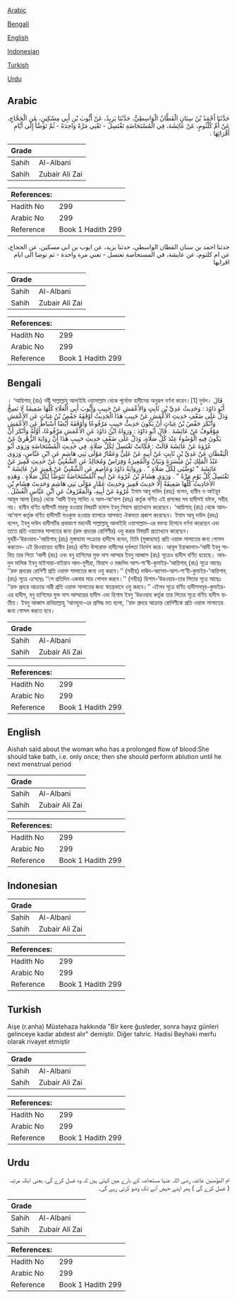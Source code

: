 [Arabic](#arabic)

[Bengali](#bengali)

[English](#english)

[Indonesian](#indonesian)

[Turkish](#turkish)

[Urdu](#urdu)

## Arabic


<div dir="rtl" lang="ar" style={{fontSize:'larger',backgroundColor:'#f8f9fa',padding:20}}>
حَدَّثَنَا أَحْمَدُ بْنُ سِنَانٍ الْقَطَّانُ الْوَاسِطِيُّ، حَدَّثَنَا يَزِيدُ، عَنْ أَيُّوبَ بْنِ أَبِي مِسْكِينٍ، عَنِ الْحَجَّاجِ، عَنْ أُمِّ كُلْثُومٍ، عَنْ عَائِشَةَ، فِي الْمُسْتَحَاضَةِ تَغْتَسِلُ - تَعْنِي مَرَّةً وَاحِدَةً - ثُمَّ تَوَضَّأُ إِلَى أَيَّامِ أَقْرَائِهَا ‏.‏
</div>
<div style={{backgroundColor:'#f8f9fa',padding:20, marginBottom: 10}}><table> <thead> <tr> <th>Grade</th> <th></th> </tr> </thead> <tbody> <tr><td>Sahih</td><td>Al-Albani</td></tr><tr><td>Sahih</td><td>Zubair Ali Zai</td></tr></tbody></table><table> <thead> <tr> <th>References:</th> <th></th> </tr> </thead> <tbody><tr><td>Hadith No</td><td>299</td></tr><tr><td>Arabic No</td><td>299</td></tr><tr><td>Reference</td><td>Book 1 Hadith 299</td></tr></tbody></table></div>


<div dir="rtl" lang="ar" style={{fontSize:'larger',backgroundColor:'#f8f9fa',padding:20}}>
حدثنا احمد بن سنان القطان الواسطي، حدثنا يزيد، عن ايوب بن ابي مسكين، عن الحجاج، عن ام كلثوم، عن عايشة، في المستحاضة تغتسل - تعني مرة واحدة - ثم توضا الى ايام اقرايها
</div>
<div style={{backgroundColor:'#f8f9fa',padding:20, marginBottom: 10}}><table> <thead> <tr> <th>Grade</th> <th></th> </tr> </thead> <tbody> <tr><td>Sahih</td><td>Al-Albani</td></tr><tr><td>Sahih</td><td>Zubair Ali Zai</td></tr></tbody></table><table> <thead> <tr> <th>References:</th> <th></th> </tr> </thead> <tbody><tr><td>Hadith No</td><td>299</td></tr><tr><td>Arabic No</td><td>299</td></tr><tr><td>Reference</td><td>Book 1 Hadith 299</td></tr></tbody></table></div>

## Bengali


<div dir="ltr" lang="bn" style={{fontSize:'larger',backgroundColor:'#f8f9fa',padding:20}}>
। ‘আয়িশাহ্ (রাঃ) নবী সাল্লাল্লাহু আলাইহি ওয়াসাল্লাম থেকে পূর্বোক্ত হাদীসের অনুরূপ বর্ণনা করেন।[1] দুর্বল। قَالَ أَبُو دَاوُدَ : وَحَدِيثُ عَدِيِّ بْنِ ثَابِتٍ وَالأَعْمَشِ عَنْ حَبِيبٍ وَأَيُّوبَ أَبِي الْعَلَاءِ كُلُّهَا ضَعِيفَةٌ لَا تَصِحُّ وَدَلَّ عَلَى ضَعْفِ حَدِيثِ الأَعْمَشِ عَنْ حَبِيبٍ هَذَا الْحَدِيثُ أَوْقَفَهُ حَفْصُ بْنُ غِيَاثٍ عَنِ الأَعْمَشِ وَأَنْكَرَ حَفْصُ بْنُ غِيَاثٍ أَنْ يَكُونَ حَدِيثُ حَبِيبٍ مَرْفُوعًا وَأَوْقَفَهُ أَيْضًا أَسْبَاطٌ عَنِ الأَعْمَشِ مَوْقُوفٌ عَنْ عَائِشَةَ ‏.‏ قَالَ أَبُو دَاوُدَ : وَرَوَاهُ ابْنُ دَاوُدَ عَنِ الأَعْمَشِ مَرْفُوعًا، أَوَّلُهُ وَأَنْكَرَ أَنْ يَكُونَ فِيهِ الْوُضُوءُ عِنْدَ كُلِّ صَلَاةٍ، وَدَلَّ عَلَى ضَعْفِ حَدِيثِ حَبِيبٍ هَذَا أَنَّ رِوَايَةَ الزُّهْرِيِّ عَنْ عُرْوَةَ عَنْ عَائِشَةَ قَالَتْ : فَكَانَتْ تَغْتَسِلُ لِكُلِّ صَلَاةٍ.‏ فِي حَدِيثِ الْمُسْتَحَاضَةِ وَرَوَى أَبُو الْيَقْظَانِ عَنْ عَدِيِّ بْنِ ثَابِتٍ عَنْ أَبِيهِ عَنْ عَلِيٍّ وَعَمَّارٌ مَوْلَى بَنِي هَاشِمٍ عَنِ ابْنِ عَبَّاسٍ، وَرَوَى عَبْدُ الْمَلِكِ بْنُ مَيْسَرَةَ وَبَيَانٌ وَالْمُغِيرَةُ وَفِرَاسٌ وَمُجَالِدٌ عَنِ الشَّعْبِيِّ عَنْ حَدِيثِ قَمِيرَ عَنْ عَائِشَةَ ‏"‏ تَوَضَّئِي لِكُلِّ صَلَاةٍ ‏"‏ ‏.‏ وَرِوَايَةُ دَاوُدَ وَعَاصِمٍ عَنِ الشَّعْبِيِّ عَنْ قَمِيرَ عَنْ عَائِشَةَ ‏"‏ تَغْتَسِلُ كُلَّ يَوْمٍ مَرَّةً ‏"‏ ‏.‏ وَرَوَى هِشَامُ بْنُ عُرْوَةَ عَنْ أَبِيهِ الْمُسْتَحَاضَةُ تَتَوَضَّأُ لِكُلِّ صَلَاةٍ ‏.‏ وَهَذِهِ الأَحَادِيثُ كُلُّهَا ضَعِيفَةٌ إِلَّا حَدِيثَ قَمِيرَ وَحَدِيثَ عَمَّارٍ مَوْلَى بَنِي هَاشِمٍ وَحَدِيثَ هِشَامِ بْنِ عُرْوَةَ عَنْ أَبِيهِ، وَالْمَعْرُوفُ عَنِ ابْنِ عَبَّاسٍ الْغُسْلُ ‏.‏ ইমাম আবূ দাউদ (রহঃ) বলেন, হাবীব ও আইয়ূব আবূল আলা (রহঃ) থেকে ‘আদী ইবনু সাবিত ও আল-আ‘মাশ (রহঃ) কর্তৃক বর্ণিত এই প্রসঙ্গের সব হাদীসই যঈফ, সহীহ নয়। হাবীব বর্ণিত হাদীসটি মারফু হওয়ার বিষয়টি হাফস ইবনু গিয়াস প্রত্যাখ্যান করেছেন। ‘আয়িশাহ্ (রাঃ) থেকে আল-আ‘মাশ কর্তৃক বর্ণিত হাদীসটি মওকুফ হওয়ার ব্যাপারে আসবাত ঐকমত্য প্রকাশ করেছেন। ইমাম আবূ দাউদ (রহঃ) বলেন, ইবনু দাউদ হাদীসটির প্রথমাংশ মহানবী সাল্লাল্লাহু আলাইহি ওয়াসাল্লাম-এর বক্তব্য হিসাবে বর্ণনা করেছেন এবং তাতে প্রতি ওয়াক্তের সালাতের জন্য (রক্ত প্রদরের রোগিণীর) ওযু করার বিষয়টি প্রত্যাখ্যান করেছেন। যুহরী-‘উরওয়াহ-’আয়িশাহ্ (রাঃ) মুস্তাহাযা সংক্রান্ত হাদীসে বলেন, তিনি (মুস্তাহাযা) প্রতি ওয়াক্ত সালাতের জন্য গোসল করতেন- এই রিওয়ায়েত হাবীব (রহঃ) বর্ণিত উপরোক্ত হাদীসের দুর্বলতা নির্দেশ করে। আবূল ইয়াকালান-‘আদী ইবনু সাবিত তার পিতা ‘আলী (রাঃ) এবং বনু হাশিমের মুক্ত দাস আম্মার ইবনু আব্বাস (রাঃ) সূত্রেও হাদীস বর্ণিত হয়েছে। আবদুল মালিক ইবনু মাইসারা-বাইয়ান আল-মুগীরা, ফিরাস ও মজলিদ আশ-শা‘বী-কুমাইর-’আয়িশাহ্ (রাঃ) সূত্রে আছেঃ ‘‘রক্ত প্রদরের রোগিণী প্রতি ওয়াক্ত সালাতের জন্য ওযু করবে।’’ (সহীহ) দাঊদ-আসেম-আশ-শা‘বী-কুমাইর-’আয়িশাহ্ (রাঃ) সূত্রে এসেছেঃ ‘‘সে প্রতিদিন একবার মাত্র গোসল করবে।’’ (সহীহ) হিশাম-‘উরওয়াহ-তার পিতার সূত্রে আছেঃ ‘‘রক্ত প্রদরে আক্রান্ত নারী প্রতি ওয়াক্ত সালাতের জন্য স্বতন্ত্রভাবে ওযু করবে।’’ এইসব সূত্রে বর্ণিত হাদীসসমূহ-কুমাইর-এর হাদীস, বনু হাশিমের মুক্ত দাস আম্মারের হাদীস এবং হিশাম ইবনু ‘উরওয়াহ কর্তৃক তার পিতার সূত্রে বর্ণিত হাদীস ব্যতীত। ইবনু আব্বাস রাযিয়াল্লাহু ‘আনহুমা-এর প্রসিদ্ধ মত হলো, ‘‘রক্ত প্রদরে আক্রান্ত রোগিণীকে প্রতি ওয়াক্ত সালাতের জন্য গোসল করতে হবে।
</div>
<div style={{backgroundColor:'#f8f9fa',padding:20, marginBottom: 10}}><table> <thead> <tr> <th>Grade</th> <th></th> </tr> </thead> <tbody> <tr><td>Sahih</td><td>Al-Albani</td></tr><tr><td>Sahih</td><td>Zubair Ali Zai</td></tr></tbody></table><table> <thead> <tr> <th>References:</th> <th></th> </tr> </thead> <tbody><tr><td>Hadith No</td><td>299</td></tr><tr><td>Arabic No</td><td>299</td></tr><tr><td>Reference</td><td>Book 1 Hadith 299</td></tr></tbody></table></div>

## English


<div dir="ltr" lang="en" style={{fontSize:'larger',backgroundColor:'#f8f9fa',padding:20}}>
Aishah said about the woman who has a prolonged flow of blood:She should take bath, i.e. only once; then she should perform ablution until he next menstrual period
</div>
<div style={{backgroundColor:'#f8f9fa',padding:20, marginBottom: 10}}><table> <thead> <tr> <th>Grade</th> <th></th> </tr> </thead> <tbody> <tr><td>Sahih</td><td>Al-Albani</td></tr><tr><td>Sahih</td><td>Zubair Ali Zai</td></tr></tbody></table><table> <thead> <tr> <th>References:</th> <th></th> </tr> </thead> <tbody><tr><td>Hadith No</td><td>299</td></tr><tr><td>Arabic No</td><td>299</td></tr><tr><td>Reference</td><td>Book 1 Hadith 299</td></tr></tbody></table></div>

## Indonesian


<div dir="ltr" lang="id" style={{fontSize:'larger',backgroundColor:'#f8f9fa',padding:20}}>

</div>
<div style={{backgroundColor:'#f8f9fa',padding:20, marginBottom: 10}}><table> <thead> <tr> <th>Grade</th> <th></th> </tr> </thead> <tbody> <tr><td>Sahih</td><td>Al-Albani</td></tr><tr><td>Sahih</td><td>Zubair Ali Zai</td></tr></tbody></table><table> <thead> <tr> <th>References:</th> <th></th> </tr> </thead> <tbody><tr><td>Hadith No</td><td>299</td></tr><tr><td>Arabic No</td><td>299</td></tr><tr><td>Reference</td><td>Book 1 Hadith 299</td></tr></tbody></table></div>

## Turkish


<div dir="ltr" lang="tr" style={{fontSize:'larger',backgroundColor:'#f8f9fa',padding:20}}>
Aişe (r.anha) Müstehaza hakkında "Bir kere ğusleder, sonra hayız günleri gelinceye kadar abdest alır" demiştir. Diğer tahric. Hadisi Beyhaki merfu olarak rivayet etmiştir
</div>
<div style={{backgroundColor:'#f8f9fa',padding:20, marginBottom: 10}}><table> <thead> <tr> <th>Grade</th> <th></th> </tr> </thead> <tbody> <tr><td>Sahih</td><td>Al-Albani</td></tr><tr><td>Sahih</td><td>Zubair Ali Zai</td></tr></tbody></table><table> <thead> <tr> <th>References:</th> <th></th> </tr> </thead> <tbody><tr><td>Hadith No</td><td>299</td></tr><tr><td>Arabic No</td><td>299</td></tr><tr><td>Reference</td><td>Book 1 Hadith 299</td></tr></tbody></table></div>

## Urdu


<div dir="rtl" lang="ur" style={{fontSize:'larger',backgroundColor:'#f8f9fa',padding:20}}>
ام المؤمنین عائشہ رضی اللہ عنہا مستحاضہ کے بارے میں کہتی ہیں کہ وہ غسل کرے گی، یعنی ایک مرتبہ ( غسل کرے گی ) پھر اپنے حیض آنے تک وضو کرتی رہے گی۔
</div>
<div style={{backgroundColor:'#f8f9fa',padding:20, marginBottom: 10}}><table> <thead> <tr> <th>Grade</th> <th></th> </tr> </thead> <tbody> <tr><td>Sahih</td><td>Al-Albani</td></tr><tr><td>Sahih</td><td>Zubair Ali Zai</td></tr></tbody></table><table> <thead> <tr> <th>References:</th> <th></th> </tr> </thead> <tbody><tr><td>Hadith No</td><td>299</td></tr><tr><td>Arabic No</td><td>299</td></tr><tr><td>Reference</td><td>Book 1 Hadith 299</td></tr></tbody></table></div>